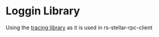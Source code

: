 # Loggin Library

Using the [tracing library](https://docs.rs/tracing/latest/tracing/) as it is used in rs-stellar-rpc-client
